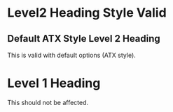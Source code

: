 # Level2 Heading Style Valid

## Default ATX Style Level 2 Heading

This is valid with default options (ATX style).

# Level 1 Heading

This should not be affected.
